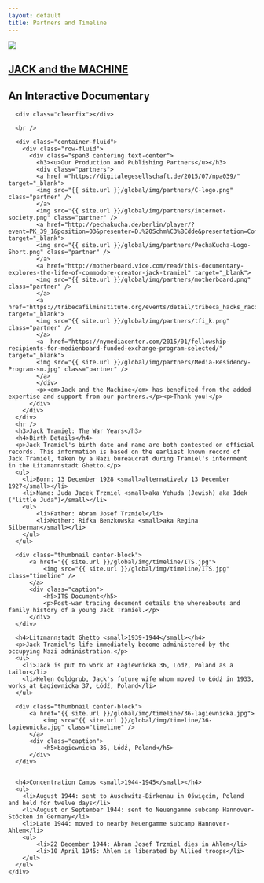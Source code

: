 ```yaml
---
layout: default
title: Partners and Timeline
---
```

<style>
</style>


<div class="container">
  <section class="contentPage_row mainContent">
    <div id="genericContainer_col">
      <div id="titleContainer">
        <div id="logoContainer">
          <a href="http://www.jackandthemachine.com" class="header">
            <img src="{{ site.url }}/global/img/Bee_small.png" />
          </a>
        </div>
        <div id="headerContainer">
	      <a href="http://www.jackandthemachine.com">
	        <h1 itemprop="name">JACK and the MACHINE</h1>
	      </a>
	      <h2 itemprop="description">An Interactive Documentary</h2>
        </div>
      </div>

      <div class="clearfix"></div>

      <br />

      <div class="container-fluid">
        <div class="row-fluid">
          <div class="span3 centering text-center">
            <h3><u>Our Production and Publishing Partners</u></h3>
            <div class="partners">
            <a href ="https://digitalegesellschaft.de/2015/07/npa039/" target="_blank">
            <img src="{{ site.url }}/global/img/partners/C-logo.png" class="partner" />
            </a>
            <img src="{{ site.url }}/global/img/partners/internet-society.png" class="partner" />
            <a href="http://pechakucha.de/berlin/player/?event=PK_39_1&position=03&presenter=D.%20Schm%C3%BCdde&presentation=Computers%20&%20Intimacy%20%E2%80%93%20The%20Story%20of%20the%20Largest%20Machines%20and%20the%20Smallest%20Details" target="_blank">
            <img src="{{ site.url }}/global/img/partners/PechaKucha-Logo-Short.png" class="partner" />
            </a>
            <a href="http://motherboard.vice.com/read/this-documentary-explores-the-life-of-commodore-creator-jack-tramiel" target="_blank">
            <img src="{{ site.url }}/global/img/partners/motherboard.png" class="partner" />
            </a>
            <a href="https://tribecafilminstitute.org/events/detail/tribeca_hacks_racontr" target="_blank">
            <img src="{{ site.url }}/global/img/partners/tfi_k.png" class="partner" />
            </a>
            <a  href="https://nymediacenter.com/2015/01/fellowship-recipients-for-medienboard-funded-exchange-program-selected/" target="_blank">
            <img src="{{ site.url }}/global/img/partners/Media-Residency-Program-sm.jpg" class="partner" />
            </a>
            </div>
            <p><em>Jack and the Machine</em> has benefited from the added expertise and support from our partners.</p><p>Thank you!</p>
          </div>
        </div>
      </div>
      <hr />
      <h3>Jack Tramiel: The War Years</h3>
      <h4>Birth Details</h4>
      <p>Jack Tramiel's birth date and name are both contested on official records. This information is based on the earliest known record of Jack Tramiel, taken by a Nazi bureaucrat during Tramiel's internment in the Litzmannstadt Ghetto.</p>
      <ul>
        <li>Born: 13 December 1928 <small>alternatively 13 December 1927</small></li>
        <li>Name: Juda Jacek Trzmiel <small>aka Yehuda (Jewish) aka Idek ("little Juda")</small></li>
        <ul>
            <li>Father: Abram Josef Trzmiel</li>
            <li>Mother: Rifka Benzkowska <small>aka Regina Silberman</small></li>
        </ul>
      </ul>

      <div class="thumbnail center-block">
          <a href="{{ site.url }}/global/img/timeline/ITS.jpg">
              <img src="{{ site.url }}/global/img/timeline/ITS.jpg" class="timeline" />
          </a>
          <div class="caption">
              <h5>ITS Document</h5>
              <p>Post-war tracing document details the whereabouts and family history of a young Jack Tramiel.</p>
          </div>
      </div>

      <h4>Litzmannstadt Ghetto <small>1939-1944</small></h4>
      <p>Jack Tramiel's life immediately become administered by the occupying Nazi administration.</p>
      <ul>
        <li>Jack is put to work at Łagiewnicka 36, Lodz, Poland as a tailor</li>
        <li>Helen Goldgrub, Jack's future wife whom moved to Łódź in 1933, works at Łagiewnicka 37, Łódź, Poland</li>
      </ul>

      <div class="thumbnail center-block">
          <a href="{{ site.url }}/global/img/timeline/36-lagiewnicka.jpg">
              <img src="{{ site.url }}/global/img/timeline/36-lagiewnicka.jpg" class="timeline" />
          </a>
          <div class="caption">
              <h5>Łagiewnicka 36, Łódź, Poland</h5>
          </div>
      </div>


      <h4>Concentration Camps <small>1944-1945</small></h4>
      <ul>
        <li>August 1944: sent to Auschwitz-Birkenau in Oświęcim, Poland and held for twelve days</li>
        <li>August or September 1944: sent to Neuengamme subcamp Hannover-Stöcken in Germany</li>
        <li>Late 1944: moved to nearby Neuengamme subcamp Hannover-Ahlem</li>
        <ul>
            <li>22 December 1944: Abram Josef Trzmiel dies in Ahlem</li>
            <li>10 April 1945: Ahlem is liberated by Allied troops</li>
        </ul>
      </ul>
    </div>

  </section>
</div>
